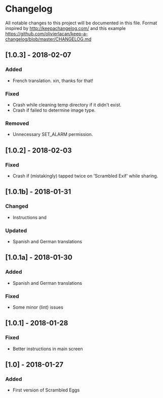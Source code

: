 # Changelog
All notable changes to this project will be documented in this file. Format inspired by http://keepachangelog.com/ and this example https://github.com/olivierlacan/keep-a-changelog/blob/master/CHANGELOG.md

## [1.0.3] - 2018-02-07

### Added

- French translation. xin, thanks for that!

### Fixed

- Crash while cleaning temp directory if it didn't exist.
- Crash if failed to determine image type.

### Removed

- Unnecessary SET_ALARM permission.

## [1.0.2] - 2018-02-03

### Fixed

- Crash if (mistakingly) tapped twice on 'Scrambled Exif' while sharing.


## [1.0.1b] - 2018-01-31

### Changed

- Instructions and

### Updated

- Spanish and German translations

## [1.0.1a] - 2018-01-30

### Added

- Spanish and German translations

### Fixed

- Some minor (lint) issues

## [1.0.1] - 2018-01-28

### Fixed

- Better instructions in main screen

## [1.0] - 2018-01-27

### Added

- First version of Scrambled Eggs
